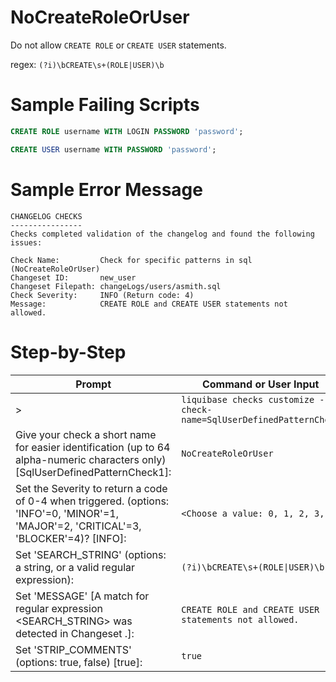 # NoCreateRoleOrUser

Do not allow `CREATE ROLE` or `CREATE USER` statements.

regex: `(?i)\bCREATE\s+(ROLE|USER)\b`

# Sample Failing Scripts
``` sql
CREATE ROLE username WITH LOGIN PASSWORD 'password';
```
``` sql
CREATE USER username WITH PASSWORD 'password';
```

# Sample Error Message
```
CHANGELOG CHECKS
----------------
Checks completed validation of the changelog and found the following issues:

Check Name:         Check for specific patterns in sql (NoCreateRoleOrUser)
Changeset ID:       new_user
Changeset Filepath: changeLogs/users/asmith.sql
Check Severity:     INFO (Return code: 4)
Message:            CREATE ROLE and CREATE USER statements not allowed.
```
# Step-by-Step

| Prompt | Command or User Input |
| ------ | ----------------------|
| > | `liquibase checks customize --check-name=SqlUserDefinedPatternCheck` |
| Give your check a short name for easier identification (up to 64 alpha-numeric characters only) [SqlUserDefinedPatternCheck1]: | `NoCreateRoleOrUser` |
| Set the Severity to return a code of 0-4 when triggered. (options: 'INFO'=0, 'MINOR'=1, 'MAJOR'=2, 'CRITICAL'=3, 'BLOCKER'=4)? [INFO]: | `<Choose a value: 0, 1, 2, 3, 4>` |
| Set 'SEARCH_STRING' (options: a string, or a valid regular expression): | `(?i)\bCREATE\s+(ROLE\|USER)\b` |
| Set 'MESSAGE' [A match for regular expression <SEARCH_STRING> was detected in Changeset <CHANGESET>.]: | `CREATE ROLE and CREATE USER statements not allowed.` |
| Set 'STRIP_COMMENTS' (options: true, false) [true]: | `true` |

